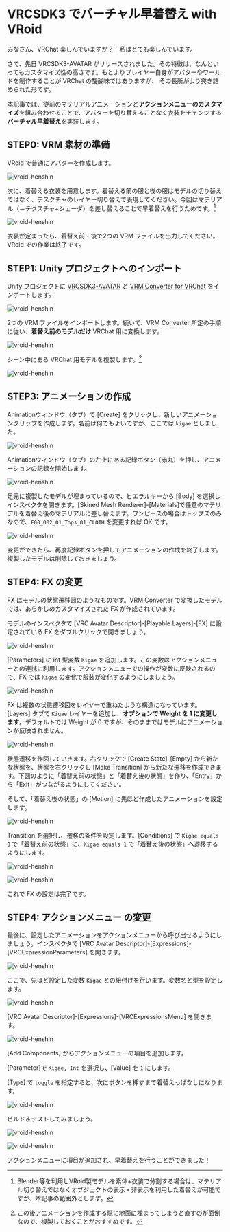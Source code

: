 # VRCSDK3 でバーチャル早着替え with VRoid

みなさん、VRChat 楽しんでいますか？　私はとても楽しんでいます。

さて、先日 VRCSDK3-AVATAR がリリースされました。その特徴は、なんといってもカスタマイズ性の高さです。もとよりプレイヤー自身がアバターやワールドを制作することが VRChat の醍醐味ではありますが、 その長所がより突き詰められた形です。

本記事では、従前のマテリアルアニメーションと**アクションメニューのカスタマイズ**を組み合わせることで、アバターを切り替えることなく衣装をチェンジする**バーチャル早着替え**を実装します。

## STEP0: VRM 素材の準備

VRoid で普通にアバターを作成します。

![vroid-henshin](img/vroid-henshin-2.jpg)

次に、着替える衣装を用意します。着替える前の服と後の服はモデルの切り替えではなく、テスクチャのレイヤー切り替えで表現してください。今回はマテリアル（＝テクスチャ+シェーダ）を差し替えることで早着替えを行うためです。[^1]

[^1]: Blender等を利用しVRoid製モデルを素体+衣装で分割する場合は、マテリアル切り替えではなくオブジェクトの表示・非表示を利用した着替えが可能ですが、本記事の範囲外とします。

![vroid-henshin](img/vroid-henshin-1.jpg)

衣装が定まったら、着替え前・後で2つの VRM ファイルを出力してください。VRoid での作業は終了です。

## STEP1: Unity プロジェクトへのインポート

Unity プロジェクトに [VRCSDK3-AVATAR](https://vrchat.com/home/download) と [VRM Converter for VRChat](https://pokemori.booth.pm/items/1025226) をインポートします。

![vroid-henshin](img/vroid-henshin-3.jpg)

2つの VRM ファイルをインポートします。続いて、VRM Converter 所定の手順に従い、**着替え前のモデルだけ** VRChat 用に変換します。

![vroid-henshin](img/vroid-henshin-4.jpg)

シーン中にある VRChat 用モデルを複製します。[^2]

[^2]: この後アニメーションを作成する際に地面に埋まってしまうと直すのが面倒なので、複製しておくことがおすすめです。

![vroid-henshin](img/vroid-henshin-5.jpg)

## STEP3: アニメーションの作成

Animationウィンドウ（タブ）で [Create] をクリックし、新しいアニメーションクリップを作成します。名前は何でもよいですが、ここでは `kigae` としました。

![vroid-henshin](img/vroid-henshin-6.jpg)

Animationウィンドウ（タブ）の左上にある記録ボタン（赤丸）を押し、アニメーションの記録を開始します。

![vroid-henshin](img/vroid-henshin-7.jpg)

足元に複製したモデルが埋まっているので、ヒエラルキーから [Body] を選択しインスペクタを開きます。[Skined Mesh Renderer]-[Materials]で任意のマテリアルを着替え後のマテリアルに差し替えます。ワンピースの場合はトップスのみなので、`F00_002_01_Tops_01_CLOTH` を変更すれば OK です。

![vroid-henshin](img/vroid-henshin-8.jpg)

変更ができたら、再度記録ボタンを押してアニメーションの作成を終了します。複製したモデルは削除しておきましょう。

## STEP4: FX の変更

FX はモデルの状態遷移図のようなものです。VRM Converter で変換したモデルでは、あらかじめカスタマイズされた FX が作成されています。

モデルのインスペクタで [VRC Avatar Descriptor]-[Playable Layers]-[FX] に設定されている FX をダブルクリックで開きましょう。

![vroid-henshin](img/vroid-henshin-9.jpg)

[Parameters] に int 型変数 `Kigae` を追加します。この変数はアクションメニューとの連携に利用します。アクションメニューでの操作が変数に反映されるので、FX では `Kigae` の変化で服装が変化するようにしましょう。

![vroid-henshin](img/vroid-henshin-10.jpg)

FX は複数の状態遷移図をレイヤーで重ねたような構造になっています。[Layers] タブで `Kigae` レイヤーを追加し、**オプションで Weight を 1 に変更します**。デフォルトでは Weight が 0 ですが、そのままではモデルにアニメーションが反映されません。

![vroid-henshin](img/vroid-henshin-11.jpg)

状態遷移を作図していきます。右クリックで [Create State]-[Empty] から新たな状態を、状態を右クリックし [Make Transition] から新たな遷移を作成できます。下図のように「着替え前の状態」と「着替え後の状態」を作り、「Entry」から「Exit」がつながるようにしてください。

そして、「着替え後の状態」の [Motion] に先ほど作成したアニメーションを設定します。

![vroid-henshin](img/vroid-henshin-12.jpg)

Transition を選択し、遷移の条件を設定します。[Conditions] で `Kigae equals 0` で「着替え前の状態」に、`Kigae equals 1` で「着替え後の状態」へ遷移するようにします。

![vroid-henshin](img/vroid-henshin-13.jpg)

![vroid-henshin](img/vroid-henshin-14.jpg)

これで FX の設定は完了です。

## STEP4: アクションメニュー の変更

最後に、設定したアニメーションをアクションメニューから呼び出せるようにしましょう。インスペクタで [VRC Avatar Descriptor]-[Expressions]-[VRCExpressionParameters] を開きます。

![vroid-henshin](img/vroid-henshin-15.jpg)

ここで、先ほど設定した変数 `Kigae` との紐付けを行います。変数名と型を設定します。

![vroid-henshin](img/vroid-henshin-16.jpg)

[VRC Avatar Descriptor]-[Expressions]-[VRCExpressionsMenu] を開きます。

![vroid-henshin](img/vroid-henshin-17.jpg)

[Add Components] からアクションメニューの項目を追加します。

[Parameter]で `Kigae, Int` を選択し、[Value] を `1` にします。

[Type] で `toggle` を指定すると、次にボタンを押すまで着替えっぱなしになります。

![vroid-henshin](img/vroid-henshin-18.jpg)

ビルド＆テストしてみましょう。

![vroid-henshin](img/vroid-henshin-19.jpg)

![vroid-henshin](img/vroid-henshin-20.jpg)

アクションメニューに項目が追加され、早着替えを行うことができました！
